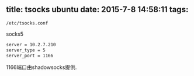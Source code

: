 title: tsocks ubuntu
date: 2015-7-8 14:58:11
tags: 
---
`/etc/tsocks.conf`
<!--more-->
socks5
```bash
server = 10.2.7.210
server_type = 5
server_port = 1166
```
1166端口由shadowsocks提供.